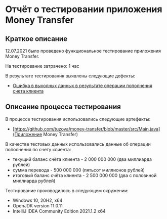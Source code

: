 # Отчёт о тестировании приложения Money Transfer
## Краткое описание

12.07.2021 было проведено функциональное тестирование приложения Money Transfer.

На тестирование затрачено: 1 час

В результате тестирования выявлены следующие дефекты:
* [Ошибка в выходных данных в результате операции пополнения счета клиента](https://github.com/tuzova/money-transfer/issues/1#issue-942307837)


## Описание процесса тестирования

В процессе тестирования использовались следующие артефакты:
* [https://github.com/tuzova/money-transfer/blob/master/src/Main.java](Приложение Money Transfer)

В качестве тестовых данных использовались данные об операции пополнения по счету клиента:
* текущий баланс счёта клиента - 2 000 000 000 (два миллиарда рублей)
* сумма перевода - 500 000 000 (пятьсот миллионов рублей)
* итоговый баланс счёта клиента - 2 500 000 000 (два с половиной миллиарда рублей)

Тестирование производилось в следующем окружении:
* Windows 10, 20H2, x64
* OpenJDK version 11.0.11
* IntelliJ IDEA Community Edition 2021.1.2 x64


